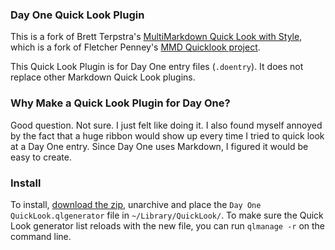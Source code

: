 ### Day One Quick Look Plugin

This is a fork of Brett Terpstra's [MultiMarkdown Quick Look with Style][mmdqlws], which is a fork of Fletcher Penney's [MMD Quicklook project][mmdql]. 

This Quick Look Plugin is for Day One entry files (`.doentry`). It does not replace other Markdown Quick Look plugins.

### Why Make a Quick Look Plugin for Day One?

Good question. Not sure. I just felt like doing it. I also found myself annoyed by the fact that a huge ribbon would show up every time I tried to quick look at a Day One entry. Since Day One uses Markdown, I figured it would be easy to create.

### Install

To install, [download the zip][dl], unarchive and place the `Day One QuickLook.qlgenerator` file in `~/Library/QuickLook/`. To make sure the Quick Look generator list reloads with the new file, you can run `qlmanage -r` on the command line.

[mmdql]: https://github.com/fletcher/MMD-QuickLook
[mmdqlws]: https://github.com/ttscoff/MMD-QuickLook
[dl]: http://www.cs.utah.edu/~philipbl/Day%20One%20QuickLook.qlgenerator.zip
